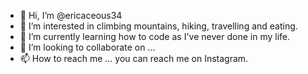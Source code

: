 - 👋 Hi, I’m @ericaceous34
- 👀 I’m interested in climbing mountains, hiking, travelling and eating. 
- 🌱 I’m currently learning how to code as I've never done in my life. 
- 💞️ I’m looking to collaborate on ...
- 📫 How to reach me ... you can reach me on Instagram. 

<!---
ericaceous34/ericaceous34 is a ✨ special ✨ repository because its `README.md` (this file) appears on your GitHub profile.
You can click the Preview link to take a look at your changes.
--->
